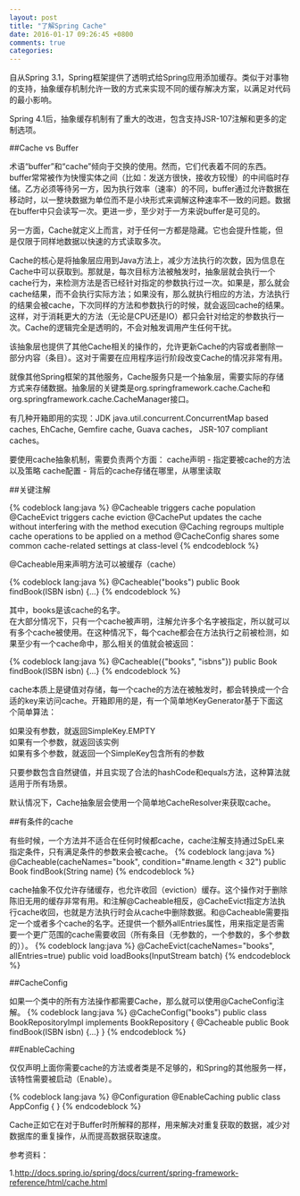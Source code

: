 ```yaml
---
layout: post
title: "了解Spring Cache"
date: 2016-01-17 09:26:45 +0800
comments: true
categories:
---
```

自从Spring 3.1，Spring框架提供了透明式给Spring应用添加缓存。类似于对事物的支持，抽象缓存机制允许一致的方式来实现不同的缓存解决方案，以满足对代码的最小影响。

Spring 4.1后，抽象缓存机制有了重大的改进，包含支持JSR-107注解和更多的定制选项。

##Cache vs Buffer

术语“buffer”和“cache”倾向于交换的使用。然而，它们代表着不同的东西。buffer常常被作为快慢实体之间（比如：发送方很快，接收方较慢）的中间临时存储。乙方必须等待另一方，因为执行效率（速率）的不同，buffer通过允许数据在移动时，以一整块数据为单位而不是小块形式来调解这种速率不一致的问题。数据在buffer中只会读写一次。更进一步，至少对于一方来说buffer是可见的。

另一方面，Cache就定义上而言，对于任何一方都是隐藏。它也会提升性能，但是仅限于同样地数据以快速的方式读取多次。

Cache的核心是将抽象层应用到Java方法上，减少方法执行的次数，因为信息在Cache中可以获取到。那就是，每次目标方法被触发时，抽象层就会执行一个cache行为，来检测方法是否已经针对指定的参数执行过一次。如果是，那么就会cache结果，而不会执行实际方法；如果没有，那么就执行相应的方法，方法执行的结果会被cache，下次同样的方法和参数执行的时候，就会返回cache的结果。这样，对于消耗更大的方法（无论是CPU还是IO）都只会针对给定的参数执行一次。Cache的逻辑完全是透明的，不会对触发调用产生任何干扰。

该抽象层也提供了其他Cache相关的操作的，允许更新Cache的内容或者删除一部分内容（条目）。这对于需要在应用程序运行阶段改变Cache的情况非常有用。

就像其他Spring框架的其他服务，Cache服务只是一个抽象层，需要实际的存储方式来存储数据。抽象层的关键类是org.springframework.cache.Cache和org.springframework.cache.CacheManager接口。

有几种开箱即用的实现：JDK java.util.concurrent.ConcurrentMap based caches, EhCache, Gemfire cache, Guava caches， JSR-107 compliant caches。

要使用cache抽象机制，需要负责两个方面：
cache声明 - 指定要被cache的方法以及策略
cache配置 - 背后的cache存储在哪里，从哪里读取

##关键注解

{% codeblock lang:java %}
@Cacheable triggers cache population
@CacheEvict triggers cache eviction
@CachePut updates the cache without interfering with the method execution
@Caching regroups multiple cache operations to be applied on a method
@CacheConfig shares some common cache-related settings at class-level
{% endcodeblock %}

@Cacheable用来声明方法可以被缓存（cache）

{% codeblock lang:java %}
@Cacheable("books")
public Book findBook(ISBN isbn) {...}
{% endcodeblock %}

其中，books是该cache的名字。     
在大部分情况下，只有一个cache被声明，注解允许多个名字被指定，所以就可以有多个cache被使用。在这种情况下，每个cache都会在方法执行之前被检测，如果至少有一个cache命中，那么相关的值就会被返回：

{% codeblock lang:java %}
@Cacheable({"books", "isbns"})
public Book findBook(ISBN isbn) {...}
{% endcodeblock %}

cache本质上是键值对存储，每一个cache的方法在被触发时，都会转换成一个合适的key来访问cache。开箱即用的是，有一个简单地KeyGenerator基于下面这个简单算法：

如果没有参数，就返回SimpleKey.EMPTY     
如果有一个参数，就返回该实例     
如果有多个参数，就返回一个SimpleKey包含所有的参数

只要参数包含自然键值，并且实现了合法的hashCode和equals方法，这种算法就适用于所有场景。

默认情况下，Cache抽象层会使用一个简单地CacheResolver来获取cache。

##有条件的cache

有些时候，一个方法并不适合在任何时候都cache，cache注解支持通过SpEL来指定条件，只有满足条件的参数来会被cache。
{% codeblock lang:java %}
@Cacheable(cacheNames="book", condition="#name.length < 32")
public Book findBook(String name)
{% endcodeblock %}

cache抽象不仅允许存储缓存，也允许收回（eviction）缓存。这个操作对于删除陈旧无用的缓存非常有用。和注解@Cacheable相反，@CacheEvict指定方法执行cache收回，也就是方法执行时会从cache中删除数据。和@Cacheable需要指定一个或者多个cache的名字。还提供一个额外allEntries属性，用来指定是否需要一个更广范围的cache需要收回（所有条目（无参数的，一个参数的，多个参数的））。
{% codeblock lang:java %}
@CacheEvict(cacheNames="books", allEntries=true)
public void loadBooks(InputStream batch)
{% endcodeblock %}

##CacheConfig

如果一个类中的所有方法操作都需要Cache，那么就可以使用@CacheConfig注解。
{% codeblock lang:java %}
@CacheConfig("books")
public class BookRepositoryImpl implements BookRepository {
    @Cacheable
    public Book findBook(ISBN isbn) {...}
}
{% endcodeblock %}

##EnableCaching

仅仅声明上面你需要cache的方法或者类是不足够的，和Spring的其他服务一样，该特性需要被启动（Enable）。

{% codeblock lang:java %}
@Configuration
@EnableCaching
public class AppConfig {
}
{% endcodeblock %}

Cache正如它在对于Buffer时所解释的那样，用来解决对重复获取的数据，减少对数据库的重复操作，从而提高数据获取速度。

参考资料：

1.http://docs.spring.io/spring/docs/current/spring-framework-reference/html/cache.html
